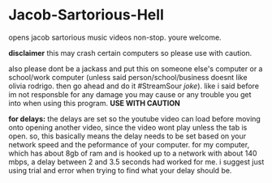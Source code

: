 # Jacob-Sartorious-Hell
opens jacob sartorious music videos non-stop. youre welcome. 

**disclaimer**
this may crash certain computers so please use with caution. 

also please dont be a jackass and put this on someone else's computer or a school/work computer (unless said person/school/business doesnt like olivia rodrigo. then go ahead and do it #StreamSour *joke*). like i said before im not responsble for any damage you may cause or any trouble you get into when using this program. **USE WITH CAUTION**

**for delays:**
the delays are set so the youtube video can load before moving onto opening another video, since the video wont play unless the tab is open. so, this basically means the delay needs to be set based on your network speed and the peformance of your computer. for my computer, which has about 8gb of ram and is hooked up to a network with about 140 mbps, a delay between 2 and 3.5 seconds had worked for me. i suggest just using trial and error when trying to find what your delay should be. 
